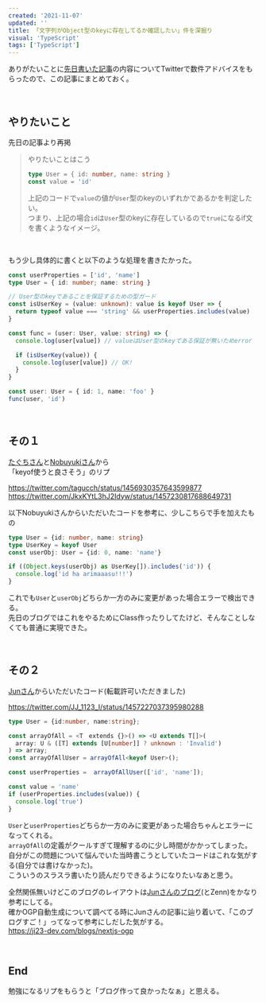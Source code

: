 ```yaml
---
created: '2021-11-07'
updated: ''
title: 「文字列がObject型のkeyに存在してるか確認したい」件を深掘り
visual: 'TypeScript'
tags: ['TypeScript']
---
```


ありがたいことに[先日書いた記事](/posts/20211103-object-key)の内容についてTwitterで数件アドバイスをもらったので、この記事にまとめておく。

&nbsp;

## やりたいこと

先日の記事より再掲

> やりたいことはこう
>
> ```ts
> type User = { id: number, name: string }
> const value = 'id'
> ```
>
> 上記のコードで`value`の値が`User`型のkeyのいずれかであるかを判定したい。  
> つまり、上記の場合`id`は`User`型のkeyに存在しているので`true`になるif文を書くようなイメージ。  

&nbsp;

もう少し具体的に書くと以下のような処理を書きたかった。

```ts
const userProperties = ['id', 'name']
type User = { id: number; name: string }

// User型のkeyであることを保証するための型ガード
const isUserKey = (value: unknown): value is keyof User => {
  return typeof value === 'string' && userProperties.includes(value)
}

const func = (user: User, value: string) => {
  console.log(user[value]) // valueはUser型のkeyである保証が無いためerror

  if (isUserKey(value)) {
    console.log(user[value]) // OK!
  }
}

const user: User = { id: 1, name: 'foo' }
func(user, 'id')
```

&nbsp;

## その１

[たぐちさん](https://twitter.com/tagucch)と[Nobuyukiさん](https://twitter.com/JkxKYtL3hJ2Idyw)から  
「keyof使うと良さそう」のリプ  

<https://twitter.com/tagucch/status/1456930357643599877>
<https://twitter.com/JkxKYtL3hJ2Idyw/status/1457230817688649731>

以下Nobuyukiさんからいただいたコードを参考に、少しこちらで手を加えたもの  

```ts
type User = {id: number, name: string}
type UserKey = keyof User
const userObj: User = {id: 0, name: 'name'}

if ((Object.keys(userObj) as UserKey[]).includes('id')) {
  console.log('id ha arimaaasu!!!')
}
```

これでも`User`と`userObj`どちらか一方のみに変更があった場合エラーで検出できる。  
先日のブログではこれをやるためにClass作ったりしてたけど、そんなことしなくても普通に実現できた。  

&nbsp;

## その２

[Junさん](https://twitter.com/JJ_1123_I)からいただいたコード(転載許可いただきました)  

<https://twitter.com/JJ_1123_I/status/1457227037395980288>

```ts
type User = {id:number, name:string};

const arrayOfAll = <T　extends {}>() => <U extends T[]>(
  array: U & ([T] extends [U[number]] ? unknown : 'Invalid')
) => array;
const arrayOfAllUser = arrayOfAll<keyof User>();

const userProperties =  arrayOfAllUser(['id', 'name']); 

const value = 'name'
if (userProperties.includes(value)) {
  console.log('true')
}
```

`User`と`userProperties`どちらか一方のみに変更があった場合ちゃんとエラーになってくれる。  
`arrayOfAll`の定義がクールすぎて理解するのに少し時間がかかってしまった。  
自分がこの問題について悩んでいた当時書こうとしていたコードはこれな気がする(自分では書けなかった)。  
こういうのスラスラ書いたり読んだりできるようになりたいなあと思う。  

全然関係無いけどこのブログのレイアウトは[Junさんのブログ](https://ji23-dev.com/blogs)(とZenn)をかなり参考にしてる。  
確かOGP自動生成について調べてる時にJunさんの記事に辿り着いて、「このブログすご！」ってなって参考にしだした気がする。  
<https://ji23-dev.com/blogs/nextjs-ogp>

&nbsp;

## End

勉強になるリプをもらうと「ブログ作って良かったなぁ」と思える。
